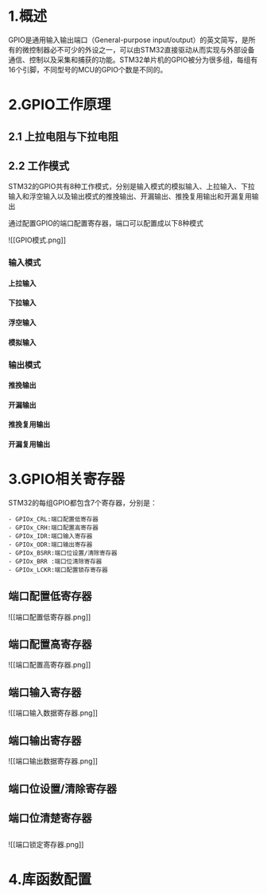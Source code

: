 # 1.概述
GPIO是通用输入输出端口（General-purpose input/output）的英文简写，是所有的微控制器必不可少的外设之一，可以由STM32直接驱动从而实现与外部设备通信、控制以及采集和捕获的功能。STM32单片机的GPIO被分为很多组，每组有16个引脚，不同型号的MCU的GPIO个数是不同的。

# 2.GPIO工作原理

## 2.1 上拉电阻与下拉电阻
## 2.2 工作模式

STM32的GPIO共有8种工作模式，分别是输入模式的模拟输入、上拉输入、下拉输入和浮空输入以及输出模式的推挽输出、开漏输出、推挽复用输出和开漏复用输出

通过配置GPIO的端口配置寄存器，端口可以配置成以下8种模式

![[GPIO模式.png]]


### 输入模式

#### 上拉输入

#### 下拉输入

#### 浮空输入

#### 模拟输入

### 输出模式
#### 推挽输出
#### 开漏输出

#### 推挽复用输出

#### 开漏复用输出
# 3.GPIO相关寄存器
STM32的每组GPIO都包含7个寄存器，分别是：

    - GPIOx_CRL:端口配置低寄存器
    - GPIOx_CRH:端口配置高寄存器
    - GPIOx_IDR:端口输入寄存器
    - GPIOx_ODR:端口输出寄存器
    - GPIOx_BSRR:端口位设置/清除寄存器
    - GPIOx_BRR :端口位清除寄存器
    - GPIOx_LCKR:端口配置锁存寄存器
## 端口配置低寄存器

![[端口配置低寄存器.png]]

## 端口配置高寄存器

![[端口配置高寄存器.png]]

## 端口输入寄存器

![[端口输入数据寄存器.png]]
## 端口输出寄存器

![[端口输出数据寄存器.png]]
## 端口位设置/清除寄存器

## 端口位清楚寄存器

## 
![[端口锁定寄存器.png]]
# 4.库函数配置



